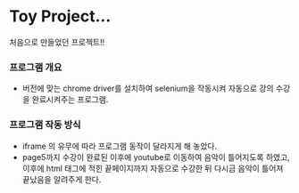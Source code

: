 # Toy Project...

처음으로 만들었던 프로젝트!!

### 프로그램 개요
- 버전에 맞는 chrome driver를 설치하여 selenium을 작동시켜 자동으로 강의 수강을 완료시켜주는 프로그램.

### 프로그램 작동 방식
- iframe 의 유무에 따라 프로그램 동작이 달라지게 해 놓았다.
- page5까지 수강이 완료된 이후에 youtube로 이동하여 음악이 틀어지도록 하였고, 이후에 html 태그에 적힌 끝페이지까지 자동으로 수강한 뒤 다시금 음악이 틀어져 끝났음을 알려주게 한다.

